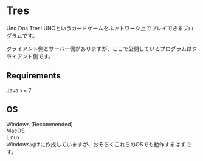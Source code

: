 # Tres
Uno Dos Tres!
UNOというカードゲームをネットワーク上でプレイできるプログラムです。

クライアント側とサーバー側がありますが、ここで公開しているプログラムはクライアント側です。  

## Requirements
Java >= 7

## OS
Windows (Recommended)  
MacOS  
Linux  
Windows向けに作成していますが、おそらくこれらのOSでも動作するはずです。
